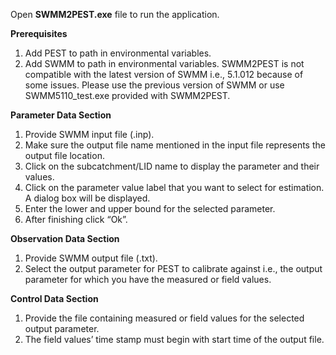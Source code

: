Open <b>SWMM2PEST.exe</b> file to run the application.

<b>Prerequisites</b>

1.	Add PEST to path in environmental variables.
2.	Add SWMM to path in environmental variables. SWMM2PEST is not compatible with the latest version of SWMM i.e., 5.1.012 because of some issues. Please use the previous version of SWMM or use SWMM5110_test.exe provided with SWMM2PEST.

<b>Parameter Data Section</b>

1.	Provide SWMM input file (.inp).
2.	Make sure the output file name mentioned in the input file represents the output file location. 
3.	Click on the subcatchment/LID name to display the parameter and their values.
4.	Click on the parameter value label that you want to select for estimation. A dialog box will be displayed.
5.	Enter the lower and upper bound for the selected parameter.
6.	After finishing click “Ok”.

<b>Observation Data Section</b>

1.	Provide SWMM output file (.txt).
2.	Select the output parameter for PEST to calibrate against i.e., the output parameter for which you have the measured or field values.

<b>Control Data Section</b>

1.	Provide the file containing measured or field values for the selected output parameter.
2.	The field values’ time stamp must begin with start time of the output file.
